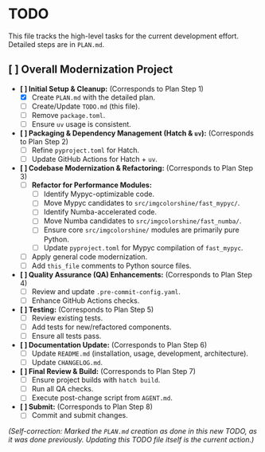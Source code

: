 # TODO

This file tracks the high-level tasks for the current development effort. Detailed steps are in `PLAN.md`.

## [ ] Overall Modernization Project

-   **[ ] Initial Setup & Cleanup:** (Corresponds to Plan Step 1)
    -   [x] Create `PLAN.md` with the detailed plan.
    -   [ ] Create/Update `TODO.md` (this file).
    -   [ ] Remove `package.toml`.
    -   [ ] Ensure `uv` usage is consistent.
-   **[ ] Packaging & Dependency Management (Hatch & `uv`):** (Corresponds to Plan Step 2)
    -   [ ] Refine `pyproject.toml` for Hatch.
    -   [ ] Update GitHub Actions for Hatch + `uv`.
-   **[ ] Codebase Modernization & Refactoring:** (Corresponds to Plan Step 3)
    -   [ ] **Refactor for Performance Modules:**
        -   [ ] Identify Mypyc-optimizable code.
        -   [ ] Move Mypyc candidates to `src/imgcolorshine/fast_mypyc/`.
        -   [ ] Identify Numba-accelerated code.
        -   [ ] Move Numba candidates to `src/imgcolorshine/fast_numba/`.
        -   [ ] Ensure core `src/imgcolorshine/` modules are primarily pure Python.
        -   [ ] Update `pyproject.toml` for Mypyc compilation of `fast_mypyc`.
    -   [ ] Apply general code modernization.
    -   [ ] Add `this_file` comments to Python source files.
-   **[ ] Quality Assurance (QA) Enhancements:** (Corresponds to Plan Step 4)
    -   [ ] Review and update `.pre-commit-config.yaml`.
    -   [ ] Enhance GitHub Actions checks.
-   **[ ] Testing:** (Corresponds to Plan Step 5)
    -   [ ] Review existing tests.
    *   [ ] Add tests for new/refactored components.
    *   [ ] Ensure all tests pass.
-   **[ ] Documentation Update:** (Corresponds to Plan Step 6)
    *   [ ] Update `README.md` (installation, usage, development, architecture).
    *   [ ] Update `CHANGELOG.md`.
-   **[ ] Final Review & Build:** (Corresponds to Plan Step 7)
    *   [ ] Ensure project builds with `hatch build`.
    *   [ ] Run all QA checks.
    *   [ ] Execute post-change script from `AGENT.md`.
-   **[ ] Submit:** (Corresponds to Plan Step 8)
    *   [ ] Commit and submit changes.

*(Self-correction: Marked the `PLAN.md` creation as done in this new TODO, as it was done previously. Updating this TODO file itself is the current action.)*
